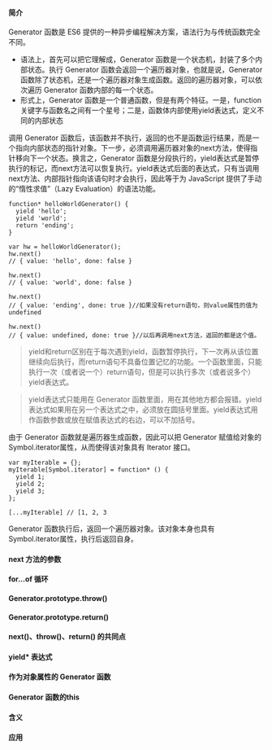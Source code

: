#### 简介
Generator 函数是 ES6 提供的一种异步编程解决方案，语法行为与传统函数完全不同。
* 语法上，首先可以把它理解成，Generator 函数是一个状态机，封装了多个内部状态。执行 Generator 函数会返回一个遍历器对象，也就是说，Generator 函数除了状态机，还是一个遍历器对象生成函数。返回的遍历器对象，可以依次遍历 Generator 函数内部的每一个状态。
* 形式上，Generator 函数是一个普通函数，但是有两个特征。一是，function关键字与函数名之间有一个星号；二是，函数体内部使用yield表达式，定义不同的内部状态

调用 Generator 函数后，该函数并不执行，返回的也不是函数运行结果，而是一个指向内部状态的指针对象。下一步，必须调用遍历器对象的next方法，使得指针移向下一个状态。换言之，Generator 函数是分段执行的，yield表达式是暂停执行的标记，而next方法可以恢复执行。yield表达式后面的表达式，只有当调用next方法、内部指针指向该语句时才会执行，因此等于为 JavaScript 提供了手动的“惰性求值”（Lazy Evaluation）的语法功能。
```
function* helloWorldGenerator() {
  yield 'hello';
  yield 'world';
  return 'ending';
}

var hw = helloWorldGenerator();
hw.next()
// { value: 'hello', done: false }

hw.next()
// { value: 'world', done: false }

hw.next()
// { value: 'ending', done: true }//如果没有return语句，则value属性的值为undefined

hw.next()
// { value: undefined, done: true }//以后再调用next方法，返回的都是这个值。
```
> yield和return区别在于每次遇到yield，函数暂停执行，下一次再从该位置继续向后执行，而return语句不具备位置记忆的功能。一个函数里面，只能执行一次（或者说一个）return语句，但是可以执行多次（或者说多个）yield表达式。

> yield表达式只能用在 Generator 函数里面，用在其他地方都会报错。yield表达式如果用在另一个表达式之中，必须放在圆括号里面。yield表达式用作函数参数或放在赋值表达式的右边，可以不加括号。


由于 Generator 函数就是遍历器生成函数，因此可以把 Generator 赋值给对象的Symbol.iterator属性，从而使得该对象具有 Iterator 接口。
```
var myIterable = {};
myIterable[Symbol.iterator] = function* () {
  yield 1;
  yield 2;
  yield 3;
};

[...myIterable] // [1, 2, 3
```
Generator 函数执行后，返回一个遍历器对象。该对象本身也具有Symbol.iterator属性，执行后返回自身。
#### next 方法的参数

#### for...of 循环
#### Generator.prototype.throw()
#### Generator.prototype.return()
#### next()、throw()、return() 的共同点
#### yield* 表达式
#### 作为对象属性的 Generator 函数
#### Generator 函数的this
#### 含义
#### 应用
